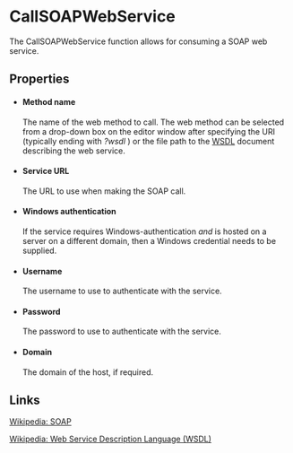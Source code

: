 CallSOAPWebService
==================

The CallSOAPWebService function allows for consuming a SOAP web service.

Properties
----------

-  #### Method name

    The name of the web method to call. The web method can be selected
    from a drop-down box on the editor window after specifying the URI
    (typically ending with *?wsdl* ) or the file path to the
    [WSDL](http://en.wikipedia.org/wiki/Wsdl) document describing the
    web service.

-  #### Service URL

    The URL to use when making the SOAP call.

-  #### Windows authentication

    If the service requires Windows-authentication *and* is hosted on a
    server on a different domain, then a Windows credential needs to be
    supplied.

-  #### Username

    The username to use to authenticate with the service.

-  #### Password

    The password to use to authenticate with the service.

-  #### Domain

    The domain of the host, if required.

Links
-----

[Wikipedia: SOAP](http://en.wikipedia.org/wiki/SOAP)

[Wikipedia: Web Service Description Language
(WSDL)](http://en.wikipedia.org/wiki/Wsdl)
